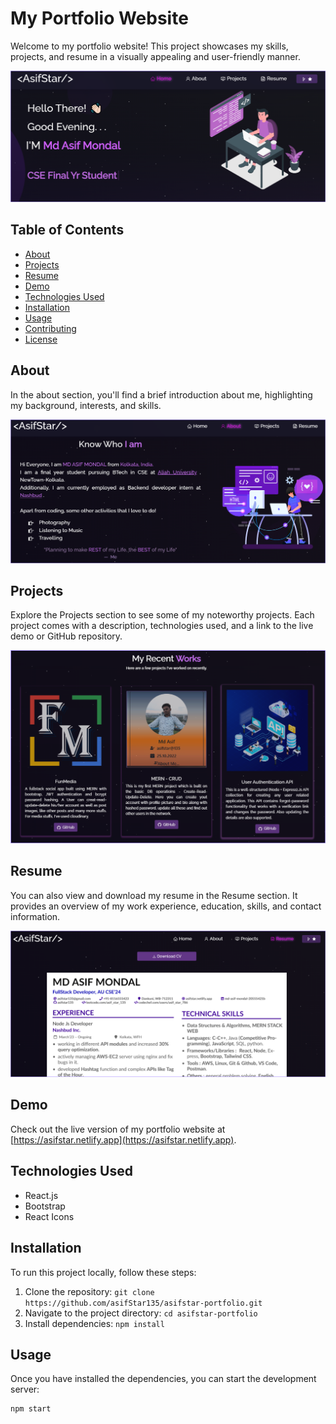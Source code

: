 # My Portfolio Website

Welcome to my portfolio website! This project showcases my skills, projects, and resume in a visually appealing and user-friendly manner.

![Portfolio Website Screenshot](/src//Assets/website-image.png)

## Table of Contents

- [About](#about)
- [Projects](#projects)
- [Resume](#resume)
- [Demo](#demo)
- [Technologies Used](#technologies-used)
- [Installation](#installation)
- [Usage](#usage)
- [Contributing](#contributing)
- [License](#license)

## About

In the about section, you'll find a brief introduction about me, highlighting my background, interests, and skills.

![About Section Screenshot](/src/Assets/about-web.png)
 
## Projects

Explore the Projects section to see some of my noteworthy projects. Each project comes with a description, technologies used, and a link to the live demo or GitHub repository.

![Projects Section Screenshot](/src/Assets/project-web.png)

## Resume

You can also view and download my resume in the Resume section. It provides an overview of my work experience, education, skills, and contact information.

![Resume Section Screenshot](/src/Assets/resume-web.png)

## Demo

Check out the live version of my portfolio website at [https://asifstar.netlify.app](https://asifstar.netlify.app).

## Technologies Used

- React.js
- Bootstrap
- React Icons

## Installation

To run this project locally, follow these steps:

1. Clone the repository: `git clone https://github.com/asifStar135/asifstar-portfolio.git`
2. Navigate to the project directory: `cd asifstar-portfolio`
3. Install dependencies: `npm install`

## Usage

Once you have installed the dependencies, you can start the development server:

```bash
npm start
